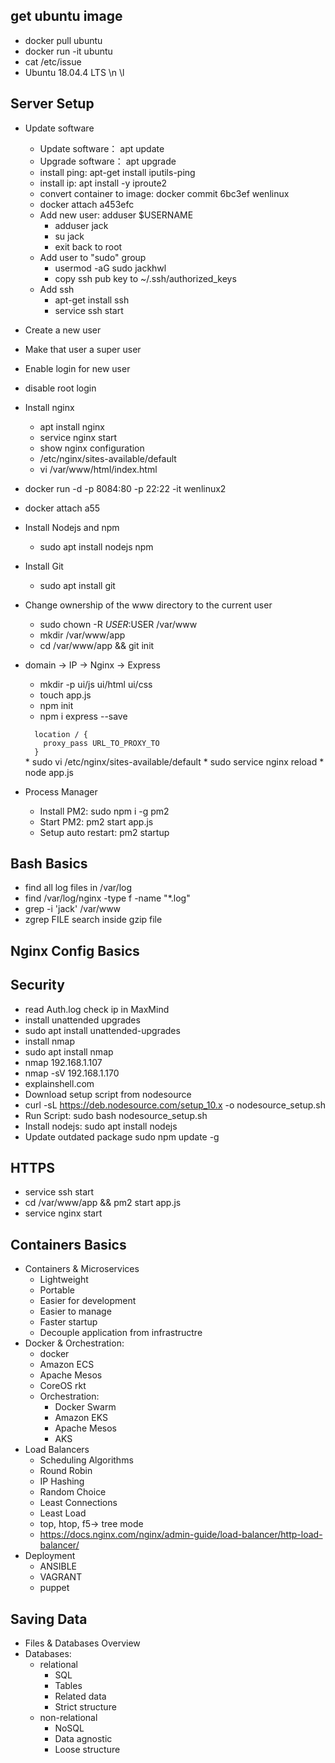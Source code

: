 ## get ubuntu image
* docker pull ubuntu
* docker run -it ubuntu
* cat /etc/issue  
*   Ubuntu 18.04.4 LTS \n \l

## Server Setup
* Update software
  * Update software： apt update
  * Upgrade software： apt upgrade
  * install ping: apt-get install iputils-ping
  * install ip: apt install -y iproute2
  * convert container to image: docker commit 6bc3ef wenlinux
  * docker attach a453efc
  * Add new user:  adduser $USERNAME
    * adduser jack
    * su jack
    * exit back to root
  * Add user to "sudo" group
    * usermod -aG sudo jackhwl
    * copy ssh pub key to ~/.ssh/authorized_keys
  * Add ssh
    * apt-get install ssh
    * service ssh start
* Create a new user
* Make that user a super user
* Enable login for new user
* disable root login
* Install nginx
  * apt install nginx
  * service nginx start
  * show nginx configuration
  * /etc/nginx/sites-available/default
  * vi /var/www/html/index.html

 * docker run -d -p 8084:80 -p 22:22 -it  wenlinux2
 * docker attach a55
* Install Nodejs and npm
  * sudo apt install nodejs npm
* Install Git
  * sudo apt install git

* Change ownership of the www directory to the current user
  * sudo chown -R $USER:$USER /var/www
  * mkdir /var/www/app
  * cd /var/www/app && git init

* domain -> IP -> Nginx -> Express
  * mkdir -p ui/js ui/html ui/css
  * touch app.js
  * npm init
  * npm i express --save
  <code>
    location / {
      proxy_pass URL_TO_PROXY_TO
    }
  </code>
  * sudo vi /etc/nginx/sites-available/default
  * sudo service nginx reload
  * node app.js
* Process Manager
  * Install PM2: sudo npm i -g pm2
  * Start PM2: pm2 start app.js
  * Setup auto restart: pm2 startup

## Bash Basics
* find all log files in /var/log
* find /var/log/nginx -type f -name "*.log"
* grep -i 'jack' /var/www
* zgrep FILE search inside gzip file

## Nginx Config Basics
## Security
* read Auth.log check ip in MaxMind
* install unattended upgrades
* sudo apt install unattended-upgrades
* install nmap
* sudo apt install nmap
* nmap 192.168.1.107
* nmap -sV 192.168.1.170
* explainshell.com
* Download setup script from nodesource
* curl -sL https://deb.nodesource.com/setup_10.x -o nodesource_setup.sh
* Run Script: sudo bash nodesource_setup.sh
* Install nodejs: sudo apt install nodejs
* Update outdated package sudo npm update -g
## HTTPS
* service ssh start
* cd /var/www/app && pm2 start app.js
* service nginx start
## Containers Basics
* Containers & Microservices
  * Lightweight
  * Portable
  * Easier for development
  * Easier to manage
  * Faster startup
  * Decouple application from infrastructre
* Docker & Orchestration:
  * docker
  * Amazon ECS
  * Apache Mesos
  * CoreOS rkt
  * Orchestration:
    * Docker Swarm
    * Amazon EKS
    * Apache Mesos
    * AKS
* Load Balancers
  * Scheduling Algorithms
  * Round Robin
  * IP Hashing
  * Random Choice
  * Least Connections
  * Least Load
  * top, htop, f5-> tree mode
  * https://docs.nginx.com/nginx/admin-guide/load-balancer/http-load-balancer/
* Deployment
  * ANSIBLE
  * VAGRANT
  * puppet
## Saving Data
* Files & Databases Overview
* Databases:
  * relational
    * SQL
    * Tables
    * Related data
    * Strict structure
  * non-relational
    * NoSQL
    * Data agnostic
    * Loose structure